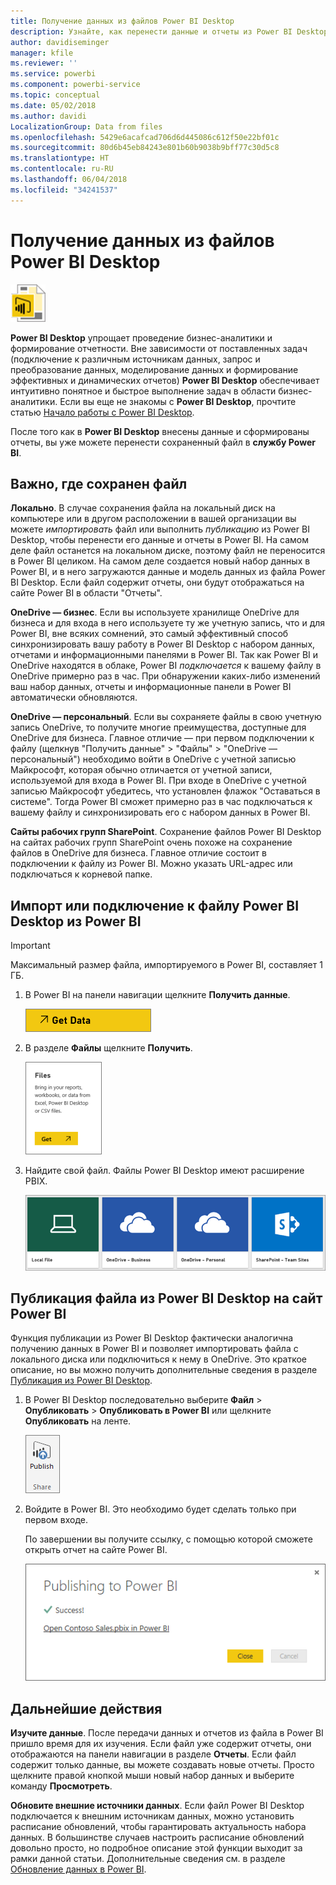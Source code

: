 ```yaml
---
title: Получение данных из файлов Power BI Desktop
description: Узнайте, как перенести данные и отчеты из Power BI Desktop в Power BI
author: davidiseminger
manager: kfile
ms.reviewer: ''
ms.service: powerbi
ms.component: powerbi-service
ms.topic: conceptual
ms.date: 05/02/2018
ms.author: davidi
LocalizationGroup: Data from files
ms.openlocfilehash: 5429e6acafcad706d6d445086c612f50e22bf01c
ms.sourcegitcommit: 80d6b45eb84243e801b60b9038b9bff77c30d5c8
ms.translationtype: HT
ms.contentlocale: ru-RU
ms.lasthandoff: 06/04/2018
ms.locfileid: "34241537"
---
```

# <a name="get-data-from-power-bi-desktop-files"></a>Получение данных из файлов Power BI Desktop
![](media/service-desktop-files/pbid_file_icon.png)

**Power BI Desktop** упрощает проведение бизнес-аналитики и формирование отчетности. Вне зависимости от поставленных задач (подключение к различным источникам данных, запрос и преобразование данных, моделирование данных и формирование эффективных и динамических отчетов) **Power BI Desktop** обеспечивает интуитивно понятное и быстрое выполнение задач в области бизнес-аналитики. Если вы еще не знакомы с **Power BI Desktop**, прочтите статью [Начало работы с Power BI Desktop](desktop-getting-started.md).

После того как в **Power BI Desktop** внесены данные и сформированы отчеты, вы уже можете перенести сохраненный файл в **службу Power BI**.

## <a name="where-your-file-is-saved-makes-a-difference"></a>Важно, где сохранен файл
**Локально**. В случае сохранения файла на локальный диск на компьютере или в другом расположении в вашей организации вы можете *импортировать* файл или выполнить *публикацию* из Power BI Desktop, чтобы перенести его данные и отчеты в Power BI. На самом деле файл останется на локальном диске, поэтому файл не переносится в Power BI целиком. На самом деле создается новый набор данных в Power BI, и в него загружаются данные и модель данных из файла Power BI Desktop. Если файл содержит отчеты, они будут отображаться на сайте Power BI в области "Отчеты".

**OneDrive — бизнес**. Если вы используете хранилище OneDrive для бизнеса и для входа в него используете ту же учетную запись, что и для Power BI, вне всяких сомнений, это самый эффективный способ синхронизировать вашу работу в Power BI Desktop с набором данных, отчетами и информационными панелями в Power BI. Так как Power BI и OneDrive находятся в облаке, Power BI *подключается* к вашему файлу в OneDrive примерно раз в час. При обнаружении каких-либо изменений ваш набор данных, отчеты и информационные панели в Power BI автоматически обновляются.

**OneDrive — персональный**. Если вы сохраняете файлы в свою учетную запись OneDrive, то получите многие преимущества, доступные для OneDrive для бизнеса. Главное отличие — при первом подключении к файлу (щелкнув "Получить данные" > "Файлы" > "OneDrive — персональный") необходимо войти в OneDrive с учетной записью Майкрософт, которая обычно отличается от учетной записи, используемой для входа в Power BI. При входе в OneDrive с учетной записью Майкрософт убедитесь, что установлен флажок "Оставаться в системе". Тогда Power BI сможет примерно раз в час подключаться к вашему файлу и синхронизировать его с набором данных в Power BI.

**Сайты рабочих групп SharePoint**. Сохранение файлов Power BI Desktop на сайтах рабочих групп SharePoint очень похоже на сохранение файлов в OneDrive для бизнеса. Главное отличие состоит в подключении к файлу из Power BI. Можно указать URL-адрес или подключаться к корневой папке.

## <a name="import-or-connect-to-a-power-bi-desktop-file-from-power-bi"></a>Импорт или подключение к файлу Power BI Desktop из Power BI
>[!IMPORTANT]
>Максимальный размер файла, импортируемого в Power BI, составляет 1 ГБ.

1. В Power BI на панели навигации щелкните **Получить данные**.
   
   ![](media/service-desktop-files/pbid_get_data_button.png)
2. В разделе **Файлы** щелкните **Получить**.
   
   ![](media/service-desktop-files/pbid_files_get.png)
3. Найдите свой файл. Файлы Power BI Desktop имеют расширение PBIX.
   
   ![](media/service-desktop-files/pbid_find_your_file.png)

## <a name="publish-a-file-from-power-bi-desktop-to-your-power-bi-site"></a>Публикация файла из Power BI Desktop на сайт Power BI
Функция публикации из Power BI Desktop фактически аналогична получению данных в Power BI и позволяет импортировать файла с локального диска или подключиться к нему в OneDrive.  Это краткое описание, но вы можно получить дополнительные сведения в разделе [Публикация из Power BI Desktop](desktop-upload-desktop-files.md).

1. В Power BI Desktop последовательно выберите **Файл** > **Опубликовать** > **Опубликовать в Power BI** или щелкните **Опубликовать** на ленте.
   
   ![](media/service-desktop-files/pbid_publish.png)
2. Войдите в Power BI. Это необходимо будет сделать только при первом входе.
   
   По завершении вы получите ссылку, с помощью которой сможете открыть отчет на сайте Power BI.
   
   ![](media/service-desktop-files/pbid_publishing.png)

## <a name="next-steps"></a>Дальнейшие действия
**Изучите данные**. После передачи данных и отчетов из файла в Power BI пришло время для их изучения. Если файл уже содержит отчеты, они отображаются на панели навигации в разделе **Отчеты**. Если файл содержит только данные, вы можете создавать новые отчеты. Просто щелкните правой кнопкой мыши новый набор данных и выберите команду **Просмотреть**.

**Обновите внешние источники данных**. Если файл Power BI Desktop подключается к внешним источникам данных, можно установить расписание обновлений, чтобы гарантировать актуальность набора данных. В большинстве случаев настроить расписание обновлений довольно просто, но подробное описание этой функции выходит за рамки данной статьи. Дополнительные сведения см. в разделе [Обновление данных в Power BI](refresh-data.md).

